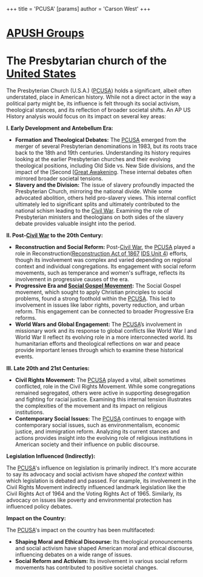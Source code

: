 +++
 title = 'PCUSA'
[params]
	author = 'Carson West'
+++
# [APUSH Groups](./../apush-groups/)

# The Presbytarian church of the [United States](./../united-states/)

The Presbyterian Church (U.S.A.) ([PCUSA](./../pcusa/)) holds a significant, albeit often understated, place in American history.  While not a direct actor in the way a political party might be, its influence is felt through its social activism, theological stances, and its reflection of broader societal shifts.  An AP US History analysis would focus on its impact on several key areas:

**I.  Early Development and Antebellum Era:**

* **Formation and Theological Debates:**  The [PCUSA](./../pcusa/) emerged from the merger of several Presbyterian denominations in 1983, but its roots trace back to the 18th and 19th centuries.  Understanding its history requires looking at the earlier Presbyterian churches and their evolving theological positions, including Old Side vs. New Side divisions, and the impact of the [Second [[Great Awakening](./../second-[[great-awakening/).  These internal debates often mirrored broader societal tensions.
* **Slavery and the Division:**  The issue of slavery profoundly impacted the Presbyterian Church, mirroring the national divide.  While some advocated abolition, others held pro-slavery views.  This internal conflict ultimately led to significant splits and ultimately contributed to the national schism leading to the [Civil War](./../civil-war/).  Examining the role of Presbyterian ministers and theologians on both sides of the slavery debate provides valuable insight into the period.

**II.  Post-[Civil War](./../civil-war/) to the 20th Century:**

* **Reconstruction and Social Reform:**  Post-[Civil War](./../civil-war/), the [PCUSA](./../pcusa/) played a role in Reconstruction([Reconstruction Act of 1867](./../reconstruction-act-of-1867/) [IDS Unit 4](./../ids-unit-4/)) efforts, though its involvement was complex and varied depending on regional context and individual congregations.  Its engagement with social reform movements, such as temperance and women's suffrage, reflects its involvement in progressive causes of the era.
* **Progressive Era and [Social Gospel Movement](./../social-gospel-movement/):** The Social Gospel movement, which sought to apply Christian principles to social problems, found a strong foothold within the [PCUSA](./../pcusa/).  This led to involvement in issues like labor rights, poverty reduction, and urban reform.  This engagement can be connected to broader Progressive Era reforms.
* **World Wars and Global Engagement:**  The [PCUSA](./../pcusa/)’s involvement in missionary work and its response to global conflicts like World War I and World War II reflect its evolving role in a more interconnected world.  Its humanitarian efforts and theological reflections on war and peace provide important lenses through which to examine these historical events.

**III.  Late 20th and 21st Centuries:**

* **Civil Rights Movement:**  The [PCUSA](./../pcusa/) played a vital, albeit sometimes conflicted, role in the Civil Rights Movement.  While some congregations remained segregated, others were active in supporting desegregation and fighting for racial justice.  Examining this internal tension illustrates the complexities of the movement and its impact on religious institutions.
* **Contemporary Social Issues:**  The [PCUSA](./../pcusa/) continues to engage with contemporary social issues, such as environmentalism, economic justice, and immigration reform.  Analyzing its current stances and actions provides insight into the evolving role of religious institutions in American society and their influence on public discourse.

**Legislation Influenced (Indirectly):**

The [PCUSA](./../pcusa/)'s influence on legislation is primarily indirect.  It's more accurate to say its advocacy and social activism have *shaped the context* within which legislation is debated and passed.  For example, its involvement in the Civil Rights Movement indirectly influenced landmark legislation like the Civil Rights Act of 1964 and the Voting Rights Act of 1965.  Similarly, its advocacy on issues like poverty and environmental protection has influenced policy debates.

**Impact on the Country:**

The [PCUSA](./../pcusa/)'s impact on the country has been multifaceted:

* **Shaping Moral and Ethical Discourse:**  Its theological pronouncements and social activism have shaped American moral and ethical discourse, influencing debates on a wide range of issues.
* **Social Reform and Activism:**  Its involvement in various social reform movements has contributed to positive societal changes.